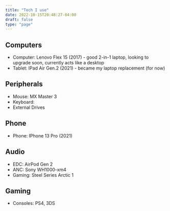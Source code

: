 ```yaml
---
title: "Tech I use"
date: 2022-10-15T20:48:27-04:00
draft: false
type: "page"
---
```


## Computers
- Computer: Lenovo Flex 15 (2017) - good 2-in-1 laptop, looking to upgrade soon, currently acts like a desktop
- Tablet: IPad Air Gen.2 (2021) - became my laptop replacement (for now)

## Peripherals
- Mouse: MX Master 3 
- Keyboard:
- External Drives

## Phone
- Phone: IPhone 13 Pro (2021)

## Audio
- EDC: AirPod Gen 2
- ANC: Sony WH1000-xm4
- Gaming: Steel Series Arctic 1

## Gaming
- Consoles: PS4, 3DS

